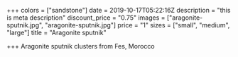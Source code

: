 +++
colors = ["sandstone"]
date = 2019-10-17T05:22:16Z
description = "this is meta description"
discount_price = "0.75"
images = ["aragonite-sputnik.jpg", "aragonite-sputnik.jpg"]
price = "1"
sizes = ["small", "medium", "large"]
title = "Aragonite sputnik"

+++
Aragonite sputnik clusters from Fes, Morocco